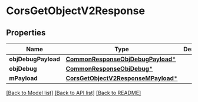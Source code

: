 # CorsGetObjectV2Response

## Properties
Name | Type | Description | Notes
------------ | ------------- | ------------- | -------------
**objDebugPayload** | [**CommonResponseObjDebugPayload***](CommonResponseObjDebugPayload.md) |  | 
**objDebug** | [**CommonResponseObjDebug***](CommonResponseObjDebug.md) |  | [optional] 
**mPayload** | [**CorsGetObjectV2ResponseMPayload***](CorsGetObjectV2ResponseMPayload.md) |  | 

[[Back to Model list]](../README.md#documentation-for-models) [[Back to API list]](../README.md#documentation-for-api-endpoints) [[Back to README]](../README.md)


